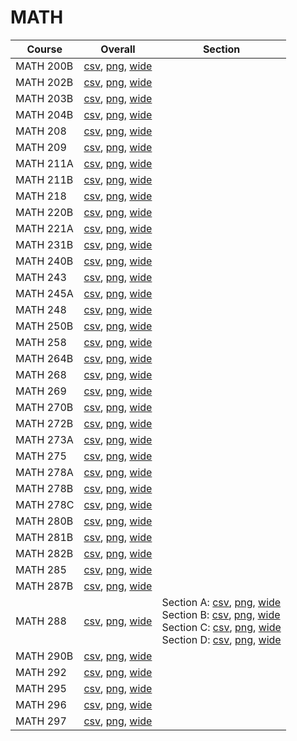 # MATH

| Course | Overall | Section |
| ------ | ------- | ------- |
| MATH 200B | [csv](https://github.com/UCSD-Historical-Enrollment-Data/2023WinterGrad/blob/main/overall/MATH%20200B.csv), [png](https://raw.githubusercontent.com/UCSD-Historical-Enrollment-Data/2023WinterGrad/main/plot_overall/MATH%20200B.png), [wide](https://raw.githubusercontent.com/UCSD-Historical-Enrollment-Data/2023WinterGrad/main/plot_overall_wide/MATH%20200B.png) |  |
| MATH 202B | [csv](https://github.com/UCSD-Historical-Enrollment-Data/2023WinterGrad/blob/main/overall/MATH%20202B.csv), [png](https://raw.githubusercontent.com/UCSD-Historical-Enrollment-Data/2023WinterGrad/main/plot_overall/MATH%20202B.png), [wide](https://raw.githubusercontent.com/UCSD-Historical-Enrollment-Data/2023WinterGrad/main/plot_overall_wide/MATH%20202B.png) |  |
| MATH 203B | [csv](https://github.com/UCSD-Historical-Enrollment-Data/2023WinterGrad/blob/main/overall/MATH%20203B.csv), [png](https://raw.githubusercontent.com/UCSD-Historical-Enrollment-Data/2023WinterGrad/main/plot_overall/MATH%20203B.png), [wide](https://raw.githubusercontent.com/UCSD-Historical-Enrollment-Data/2023WinterGrad/main/plot_overall_wide/MATH%20203B.png) |  |
| MATH 204B | [csv](https://github.com/UCSD-Historical-Enrollment-Data/2023WinterGrad/blob/main/overall/MATH%20204B.csv), [png](https://raw.githubusercontent.com/UCSD-Historical-Enrollment-Data/2023WinterGrad/main/plot_overall/MATH%20204B.png), [wide](https://raw.githubusercontent.com/UCSD-Historical-Enrollment-Data/2023WinterGrad/main/plot_overall_wide/MATH%20204B.png) |  |
| MATH 208 | [csv](https://github.com/UCSD-Historical-Enrollment-Data/2023WinterGrad/blob/main/overall/MATH%20208.csv), [png](https://raw.githubusercontent.com/UCSD-Historical-Enrollment-Data/2023WinterGrad/main/plot_overall/MATH%20208.png), [wide](https://raw.githubusercontent.com/UCSD-Historical-Enrollment-Data/2023WinterGrad/main/plot_overall_wide/MATH%20208.png) |  |
| MATH 209 | [csv](https://github.com/UCSD-Historical-Enrollment-Data/2023WinterGrad/blob/main/overall/MATH%20209.csv), [png](https://raw.githubusercontent.com/UCSD-Historical-Enrollment-Data/2023WinterGrad/main/plot_overall/MATH%20209.png), [wide](https://raw.githubusercontent.com/UCSD-Historical-Enrollment-Data/2023WinterGrad/main/plot_overall_wide/MATH%20209.png) |  |
| MATH 211A | [csv](https://github.com/UCSD-Historical-Enrollment-Data/2023WinterGrad/blob/main/overall/MATH%20211A.csv), [png](https://raw.githubusercontent.com/UCSD-Historical-Enrollment-Data/2023WinterGrad/main/plot_overall/MATH%20211A.png), [wide](https://raw.githubusercontent.com/UCSD-Historical-Enrollment-Data/2023WinterGrad/main/plot_overall_wide/MATH%20211A.png) |  |
| MATH 211B | [csv](https://github.com/UCSD-Historical-Enrollment-Data/2023WinterGrad/blob/main/overall/MATH%20211B.csv), [png](https://raw.githubusercontent.com/UCSD-Historical-Enrollment-Data/2023WinterGrad/main/plot_overall/MATH%20211B.png), [wide](https://raw.githubusercontent.com/UCSD-Historical-Enrollment-Data/2023WinterGrad/main/plot_overall_wide/MATH%20211B.png) |  |
| MATH 218 | [csv](https://github.com/UCSD-Historical-Enrollment-Data/2023WinterGrad/blob/main/overall/MATH%20218.csv), [png](https://raw.githubusercontent.com/UCSD-Historical-Enrollment-Data/2023WinterGrad/main/plot_overall/MATH%20218.png), [wide](https://raw.githubusercontent.com/UCSD-Historical-Enrollment-Data/2023WinterGrad/main/plot_overall_wide/MATH%20218.png) |  |
| MATH 220B | [csv](https://github.com/UCSD-Historical-Enrollment-Data/2023WinterGrad/blob/main/overall/MATH%20220B.csv), [png](https://raw.githubusercontent.com/UCSD-Historical-Enrollment-Data/2023WinterGrad/main/plot_overall/MATH%20220B.png), [wide](https://raw.githubusercontent.com/UCSD-Historical-Enrollment-Data/2023WinterGrad/main/plot_overall_wide/MATH%20220B.png) |  |
| MATH 221A | [csv](https://github.com/UCSD-Historical-Enrollment-Data/2023WinterGrad/blob/main/overall/MATH%20221A.csv), [png](https://raw.githubusercontent.com/UCSD-Historical-Enrollment-Data/2023WinterGrad/main/plot_overall/MATH%20221A.png), [wide](https://raw.githubusercontent.com/UCSD-Historical-Enrollment-Data/2023WinterGrad/main/plot_overall_wide/MATH%20221A.png) |  |
| MATH 231B | [csv](https://github.com/UCSD-Historical-Enrollment-Data/2023WinterGrad/blob/main/overall/MATH%20231B.csv), [png](https://raw.githubusercontent.com/UCSD-Historical-Enrollment-Data/2023WinterGrad/main/plot_overall/MATH%20231B.png), [wide](https://raw.githubusercontent.com/UCSD-Historical-Enrollment-Data/2023WinterGrad/main/plot_overall_wide/MATH%20231B.png) |  |
| MATH 240B | [csv](https://github.com/UCSD-Historical-Enrollment-Data/2023WinterGrad/blob/main/overall/MATH%20240B.csv), [png](https://raw.githubusercontent.com/UCSD-Historical-Enrollment-Data/2023WinterGrad/main/plot_overall/MATH%20240B.png), [wide](https://raw.githubusercontent.com/UCSD-Historical-Enrollment-Data/2023WinterGrad/main/plot_overall_wide/MATH%20240B.png) |  |
| MATH 243 | [csv](https://github.com/UCSD-Historical-Enrollment-Data/2023WinterGrad/blob/main/overall/MATH%20243.csv), [png](https://raw.githubusercontent.com/UCSD-Historical-Enrollment-Data/2023WinterGrad/main/plot_overall/MATH%20243.png), [wide](https://raw.githubusercontent.com/UCSD-Historical-Enrollment-Data/2023WinterGrad/main/plot_overall_wide/MATH%20243.png) |  |
| MATH 245A | [csv](https://github.com/UCSD-Historical-Enrollment-Data/2023WinterGrad/blob/main/overall/MATH%20245A.csv), [png](https://raw.githubusercontent.com/UCSD-Historical-Enrollment-Data/2023WinterGrad/main/plot_overall/MATH%20245A.png), [wide](https://raw.githubusercontent.com/UCSD-Historical-Enrollment-Data/2023WinterGrad/main/plot_overall_wide/MATH%20245A.png) |  |
| MATH 248 | [csv](https://github.com/UCSD-Historical-Enrollment-Data/2023WinterGrad/blob/main/overall/MATH%20248.csv), [png](https://raw.githubusercontent.com/UCSD-Historical-Enrollment-Data/2023WinterGrad/main/plot_overall/MATH%20248.png), [wide](https://raw.githubusercontent.com/UCSD-Historical-Enrollment-Data/2023WinterGrad/main/plot_overall_wide/MATH%20248.png) |  |
| MATH 250B | [csv](https://github.com/UCSD-Historical-Enrollment-Data/2023WinterGrad/blob/main/overall/MATH%20250B.csv), [png](https://raw.githubusercontent.com/UCSD-Historical-Enrollment-Data/2023WinterGrad/main/plot_overall/MATH%20250B.png), [wide](https://raw.githubusercontent.com/UCSD-Historical-Enrollment-Data/2023WinterGrad/main/plot_overall_wide/MATH%20250B.png) |  |
| MATH 258 | [csv](https://github.com/UCSD-Historical-Enrollment-Data/2023WinterGrad/blob/main/overall/MATH%20258.csv), [png](https://raw.githubusercontent.com/UCSD-Historical-Enrollment-Data/2023WinterGrad/main/plot_overall/MATH%20258.png), [wide](https://raw.githubusercontent.com/UCSD-Historical-Enrollment-Data/2023WinterGrad/main/plot_overall_wide/MATH%20258.png) |  |
| MATH 264B | [csv](https://github.com/UCSD-Historical-Enrollment-Data/2023WinterGrad/blob/main/overall/MATH%20264B.csv), [png](https://raw.githubusercontent.com/UCSD-Historical-Enrollment-Data/2023WinterGrad/main/plot_overall/MATH%20264B.png), [wide](https://raw.githubusercontent.com/UCSD-Historical-Enrollment-Data/2023WinterGrad/main/plot_overall_wide/MATH%20264B.png) |  |
| MATH 268 | [csv](https://github.com/UCSD-Historical-Enrollment-Data/2023WinterGrad/blob/main/overall/MATH%20268.csv), [png](https://raw.githubusercontent.com/UCSD-Historical-Enrollment-Data/2023WinterGrad/main/plot_overall/MATH%20268.png), [wide](https://raw.githubusercontent.com/UCSD-Historical-Enrollment-Data/2023WinterGrad/main/plot_overall_wide/MATH%20268.png) |  |
| MATH 269 | [csv](https://github.com/UCSD-Historical-Enrollment-Data/2023WinterGrad/blob/main/overall/MATH%20269.csv), [png](https://raw.githubusercontent.com/UCSD-Historical-Enrollment-Data/2023WinterGrad/main/plot_overall/MATH%20269.png), [wide](https://raw.githubusercontent.com/UCSD-Historical-Enrollment-Data/2023WinterGrad/main/plot_overall_wide/MATH%20269.png) |  |
| MATH 270B | [csv](https://github.com/UCSD-Historical-Enrollment-Data/2023WinterGrad/blob/main/overall/MATH%20270B.csv), [png](https://raw.githubusercontent.com/UCSD-Historical-Enrollment-Data/2023WinterGrad/main/plot_overall/MATH%20270B.png), [wide](https://raw.githubusercontent.com/UCSD-Historical-Enrollment-Data/2023WinterGrad/main/plot_overall_wide/MATH%20270B.png) |  |
| MATH 272B | [csv](https://github.com/UCSD-Historical-Enrollment-Data/2023WinterGrad/blob/main/overall/MATH%20272B.csv), [png](https://raw.githubusercontent.com/UCSD-Historical-Enrollment-Data/2023WinterGrad/main/plot_overall/MATH%20272B.png), [wide](https://raw.githubusercontent.com/UCSD-Historical-Enrollment-Data/2023WinterGrad/main/plot_overall_wide/MATH%20272B.png) |  |
| MATH 273A | [csv](https://github.com/UCSD-Historical-Enrollment-Data/2023WinterGrad/blob/main/overall/MATH%20273A.csv), [png](https://raw.githubusercontent.com/UCSD-Historical-Enrollment-Data/2023WinterGrad/main/plot_overall/MATH%20273A.png), [wide](https://raw.githubusercontent.com/UCSD-Historical-Enrollment-Data/2023WinterGrad/main/plot_overall_wide/MATH%20273A.png) |  |
| MATH 275 | [csv](https://github.com/UCSD-Historical-Enrollment-Data/2023WinterGrad/blob/main/overall/MATH%20275.csv), [png](https://raw.githubusercontent.com/UCSD-Historical-Enrollment-Data/2023WinterGrad/main/plot_overall/MATH%20275.png), [wide](https://raw.githubusercontent.com/UCSD-Historical-Enrollment-Data/2023WinterGrad/main/plot_overall_wide/MATH%20275.png) |  |
| MATH 278A | [csv](https://github.com/UCSD-Historical-Enrollment-Data/2023WinterGrad/blob/main/overall/MATH%20278A.csv), [png](https://raw.githubusercontent.com/UCSD-Historical-Enrollment-Data/2023WinterGrad/main/plot_overall/MATH%20278A.png), [wide](https://raw.githubusercontent.com/UCSD-Historical-Enrollment-Data/2023WinterGrad/main/plot_overall_wide/MATH%20278A.png) |  |
| MATH 278B | [csv](https://github.com/UCSD-Historical-Enrollment-Data/2023WinterGrad/blob/main/overall/MATH%20278B.csv), [png](https://raw.githubusercontent.com/UCSD-Historical-Enrollment-Data/2023WinterGrad/main/plot_overall/MATH%20278B.png), [wide](https://raw.githubusercontent.com/UCSD-Historical-Enrollment-Data/2023WinterGrad/main/plot_overall_wide/MATH%20278B.png) |  |
| MATH 278C | [csv](https://github.com/UCSD-Historical-Enrollment-Data/2023WinterGrad/blob/main/overall/MATH%20278C.csv), [png](https://raw.githubusercontent.com/UCSD-Historical-Enrollment-Data/2023WinterGrad/main/plot_overall/MATH%20278C.png), [wide](https://raw.githubusercontent.com/UCSD-Historical-Enrollment-Data/2023WinterGrad/main/plot_overall_wide/MATH%20278C.png) |  |
| MATH 280B | [csv](https://github.com/UCSD-Historical-Enrollment-Data/2023WinterGrad/blob/main/overall/MATH%20280B.csv), [png](https://raw.githubusercontent.com/UCSD-Historical-Enrollment-Data/2023WinterGrad/main/plot_overall/MATH%20280B.png), [wide](https://raw.githubusercontent.com/UCSD-Historical-Enrollment-Data/2023WinterGrad/main/plot_overall_wide/MATH%20280B.png) |  |
| MATH 281B | [csv](https://github.com/UCSD-Historical-Enrollment-Data/2023WinterGrad/blob/main/overall/MATH%20281B.csv), [png](https://raw.githubusercontent.com/UCSD-Historical-Enrollment-Data/2023WinterGrad/main/plot_overall/MATH%20281B.png), [wide](https://raw.githubusercontent.com/UCSD-Historical-Enrollment-Data/2023WinterGrad/main/plot_overall_wide/MATH%20281B.png) |  |
| MATH 282B | [csv](https://github.com/UCSD-Historical-Enrollment-Data/2023WinterGrad/blob/main/overall/MATH%20282B.csv), [png](https://raw.githubusercontent.com/UCSD-Historical-Enrollment-Data/2023WinterGrad/main/plot_overall/MATH%20282B.png), [wide](https://raw.githubusercontent.com/UCSD-Historical-Enrollment-Data/2023WinterGrad/main/plot_overall_wide/MATH%20282B.png) |  |
| MATH 285 | [csv](https://github.com/UCSD-Historical-Enrollment-Data/2023WinterGrad/blob/main/overall/MATH%20285.csv), [png](https://raw.githubusercontent.com/UCSD-Historical-Enrollment-Data/2023WinterGrad/main/plot_overall/MATH%20285.png), [wide](https://raw.githubusercontent.com/UCSD-Historical-Enrollment-Data/2023WinterGrad/main/plot_overall_wide/MATH%20285.png) |  |
| MATH 287B | [csv](https://github.com/UCSD-Historical-Enrollment-Data/2023WinterGrad/blob/main/overall/MATH%20287B.csv), [png](https://raw.githubusercontent.com/UCSD-Historical-Enrollment-Data/2023WinterGrad/main/plot_overall/MATH%20287B.png), [wide](https://raw.githubusercontent.com/UCSD-Historical-Enrollment-Data/2023WinterGrad/main/plot_overall_wide/MATH%20287B.png) |  |
| MATH 288 | [csv](https://github.com/UCSD-Historical-Enrollment-Data/2023WinterGrad/blob/main/overall/MATH%20288.csv), [png](https://raw.githubusercontent.com/UCSD-Historical-Enrollment-Data/2023WinterGrad/main/plot_overall/MATH%20288.png), [wide](https://raw.githubusercontent.com/UCSD-Historical-Enrollment-Data/2023WinterGrad/main/plot_overall_wide/MATH%20288.png) | Section A: [csv](https://github.com/UCSD-Historical-Enrollment-Data/2023WinterGrad/blob/main/section/MATH%20288_A.csv), [png](https://raw.githubusercontent.com/UCSD-Historical-Enrollment-Data/2023WinterGrad/main/plot_section/MATH%20288_A.png), [wide](https://raw.githubusercontent.com/UCSD-Historical-Enrollment-Data/2023WinterGrad/main/plot_section_wide/MATH%20288_A.png)<br>Section B: [csv](https://github.com/UCSD-Historical-Enrollment-Data/2023WinterGrad/blob/main/section/MATH%20288_B.csv), [png](https://raw.githubusercontent.com/UCSD-Historical-Enrollment-Data/2023WinterGrad/main/plot_section/MATH%20288_B.png), [wide](https://raw.githubusercontent.com/UCSD-Historical-Enrollment-Data/2023WinterGrad/main/plot_section_wide/MATH%20288_B.png)<br>Section C: [csv](https://github.com/UCSD-Historical-Enrollment-Data/2023WinterGrad/blob/main/section/MATH%20288_C.csv), [png](https://raw.githubusercontent.com/UCSD-Historical-Enrollment-Data/2023WinterGrad/main/plot_section/MATH%20288_C.png), [wide](https://raw.githubusercontent.com/UCSD-Historical-Enrollment-Data/2023WinterGrad/main/plot_section_wide/MATH%20288_C.png)<br>Section D: [csv](https://github.com/UCSD-Historical-Enrollment-Data/2023WinterGrad/blob/main/section/MATH%20288_D.csv), [png](https://raw.githubusercontent.com/UCSD-Historical-Enrollment-Data/2023WinterGrad/main/plot_section/MATH%20288_D.png), [wide](https://raw.githubusercontent.com/UCSD-Historical-Enrollment-Data/2023WinterGrad/main/plot_section_wide/MATH%20288_D.png) |
| MATH 290B | [csv](https://github.com/UCSD-Historical-Enrollment-Data/2023WinterGrad/blob/main/overall/MATH%20290B.csv), [png](https://raw.githubusercontent.com/UCSD-Historical-Enrollment-Data/2023WinterGrad/main/plot_overall/MATH%20290B.png), [wide](https://raw.githubusercontent.com/UCSD-Historical-Enrollment-Data/2023WinterGrad/main/plot_overall_wide/MATH%20290B.png) |  |
| MATH 292 | [csv](https://github.com/UCSD-Historical-Enrollment-Data/2023WinterGrad/blob/main/overall/MATH%20292.csv), [png](https://raw.githubusercontent.com/UCSD-Historical-Enrollment-Data/2023WinterGrad/main/plot_overall/MATH%20292.png), [wide](https://raw.githubusercontent.com/UCSD-Historical-Enrollment-Data/2023WinterGrad/main/plot_overall_wide/MATH%20292.png) |  |
| MATH 295 | [csv](https://github.com/UCSD-Historical-Enrollment-Data/2023WinterGrad/blob/main/overall/MATH%20295.csv), [png](https://raw.githubusercontent.com/UCSD-Historical-Enrollment-Data/2023WinterGrad/main/plot_overall/MATH%20295.png), [wide](https://raw.githubusercontent.com/UCSD-Historical-Enrollment-Data/2023WinterGrad/main/plot_overall_wide/MATH%20295.png) |  |
| MATH 296 | [csv](https://github.com/UCSD-Historical-Enrollment-Data/2023WinterGrad/blob/main/overall/MATH%20296.csv), [png](https://raw.githubusercontent.com/UCSD-Historical-Enrollment-Data/2023WinterGrad/main/plot_overall/MATH%20296.png), [wide](https://raw.githubusercontent.com/UCSD-Historical-Enrollment-Data/2023WinterGrad/main/plot_overall_wide/MATH%20296.png) |  |
| MATH 297 | [csv](https://github.com/UCSD-Historical-Enrollment-Data/2023WinterGrad/blob/main/overall/MATH%20297.csv), [png](https://raw.githubusercontent.com/UCSD-Historical-Enrollment-Data/2023WinterGrad/main/plot_overall/MATH%20297.png), [wide](https://raw.githubusercontent.com/UCSD-Historical-Enrollment-Data/2023WinterGrad/main/plot_overall_wide/MATH%20297.png) |  |
